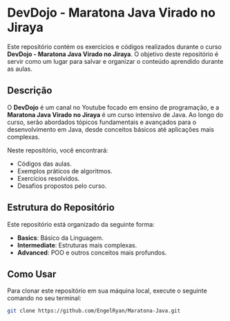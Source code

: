 # DevDojo - Maratona Java Virado no Jiraya

Este repositório contém os exercícios e códigos realizados durante o curso **DevDojo - Maratona Java Virado no Jiraya**. O objetivo deste repositório é servir como um lugar para salvar e organizar o conteúdo aprendido durante as aulas.

## Descrição

O **DevDojo** é um canal no Youtube focado em ensino de programação, e a **Maratona Java Virado no Jiraya** é um curso intensivo de Java. Ao longo do curso, serão abordados tópicos fundamentais e avançados para o desenvolvimento em Java, desde conceitos básicos até aplicações mais complexas.

Neste repositório, você encontrará:
- Códigos das aulas.
- Exemplos práticos de algoritmos.
- Exercícios resolvidos.
- Desafios propostos pelo curso.

## Estrutura do Repositório

Este repositório está organizado da seguinte forma:
- **Basics**: Básico da Linguagem.
- **Intermediate**: Estruturas mais complexas.
- **Advanced**: POO e outros conceitos mais profundos.

## Como Usar

Para clonar este repositório em sua máquina local, execute o seguinte comando no seu terminal:

```bash
git clone https://github.com/EngelRyan/Maratona-Java.git
